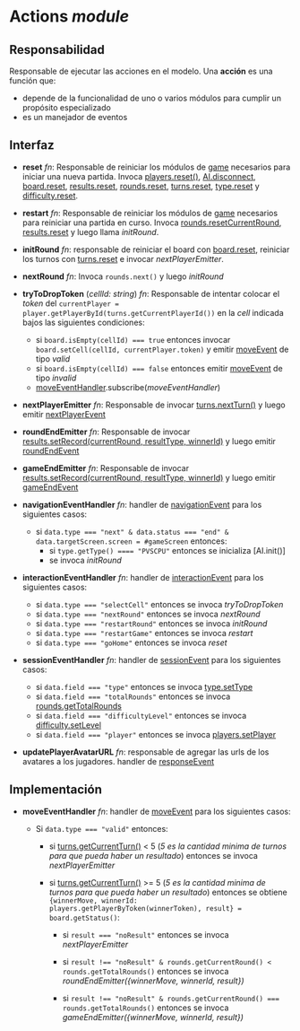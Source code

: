 # Actions _module_

## Responsabilidad

Responsable de ejecutar las acciones en el modelo. Una **acción** es una función que:

-   depende de la funcionalidad de uno o varios módulos para cumplir un propósito especializado
-   es un manejador de eventos

## Interfaz

-   **reset** _fn_: Responsable de reiniciar los módulos de [game](./game.md) necesarios para iniciar una nueva partida. Invoca [players.reset()](./players.md#interfaz), [AI.disconnect](./AI.md#interfaz), [board.reset](./board.md#interfaz), [results.reset](./results.md#interfaz), [rounds.reset](./rounds.md#interfaz), [turns.reset](./turns.md#interfaz), [type.reset](./type.md#interfaz) y [difficulty.reset](./difficulty.md#interfaz).
-   **restart** _fn_: Responsable de reiniciar los módulos de [game](./game.md) necesarios para reiniciar una partida en curso. Invoca [rounds.resetCurrentRound](./rounds.md#interfaz), [results.reset](./results.md#interfaz) y luego llama _initRound_.
-   **initRound** _fn_: responsable de reiniciar el board con [board.reset](./board.md#interfaz), reiniciar los turnos con [turns.reset](./turns.md#interfaz) e invocar _nextPlayerEmitter_.
-   **nextRound** _fn_: Invoca `rounds.next()` y luego _initRound_
-   **tryToDropToken** (_cellId: string_) _fn_: Responsable de intentar colocar el _token_ del `currentPlayer = player.getPlayerById(turns.getCurrentPlayerId())` en la _cell_ indicada bajos las siguientes condiciones:

    -   si `board.isEmpty(cellId) === true` entonces invocar `board.setCell(cellId, currentPlayer.token)` y emitir [moveEvent](./game.md#eventos) de tipo _valid_
    -   si `board.isEmpty(cellId) === false` entonces emitir [moveEvent](./game.md#eventos) de tipo _invalid_
    -   [moveEventHandler](./game.md#eventos).subscribe(_moveEventHandler_)

-   **nextPlayerEmitter** _fn_: Responsable de invocar [turns.nextTurn()](./turns.md#interfaz) y luego emitir [nextPlayerEvent](./game.md)
-   **roundEndEmitter** _fn_: Responsable de invocar [results.setRecord(currentRound, resultType, winnerId)](./results.md) y luego emitir [roundEndEvent](./game.md#eventos)
-   **gameEndEmitter** _fn_: Responsable de invocar [results.setRecord(currentRound, resultType, winnerId)](./results.md) y luego emitir [gameEndEvent](./game.md#eventos)
-   **navigationEventHandler** _fn_: handler de [navigationEvent](../display/display.md#eventos) para los siguientes casos:
    -   si `data.type === "next" & data.status === "end" & data.targetScreen.screen = #gameScreen` entonces:
        -   si `type.getType() ==== "PVSCPU"` entonces se inicializa [AI.init()]
        -   se invoca _initRound_
-   **interactionEventHandler** _fn_: handler de [interactionEvent](../display/display.md#eventos) para los siguientes casos:

    -   si `data.type === "selectCell"` entonces se invoca _tryToDropToken_
    -   si `data.type === "nextRound"` entonces se invoca _nextRound_
    -   si `data.type === "restartRound"` entonces se invoca _initRound_
    -   si `data.type === "restartGame"` entonces se invoca _restart_
    -   si `data.type === "goHome"` entonces se invoca _reset_
-   **sessionEventHandler** _fn_: handler de [sessionEvent](../display/display.md#eventos) para los siguientes casos:
    -   si `data.field === "type"` entonces se invoca [type.setType](./type.md#interfaz)
    -   si `data.field === "totalRounds"` entonces se invoca [rounds.getTotalRounds](./rounds.md#interfaz)
    -   si `data.field === "difficultyLevel"` entonces se invoca [difficulty.setLevel](./difficulty.md#interfaz)
    -   si `data.field === "player"` entonces se invoca [players.setPlayer](./players.md#interfaz)



-   **updatePlayerAvatarURL** _fn_: responsable de agregar las urls de los avatares a los jugadores. handler de [responseEvent](../avatarProvider.md#eventos)

## Implementación

-   **moveEventHandler** _fn_: handler de [moveEvent](./game.md#eventos) para los siguientes casos:

    -   Si `data.type === "valid"` entonces:

        -   si [turns.getCurrentTurn()](./turns.md#interfaz) < 5 (_5 es la cantidad minima de turnos para que pueda haber un resultado_) entonces se invoca _nextPlayerEmitter_

        -   si [turns.getCurrentTurn()](./turns.md#interfaz) >= 5 (_5 es la cantidad minima de turnos para que pueda haber un resultado_) entonces se obtiene `{winnerMove, winnerId: players.getPlayerByToken(winnerToken), result} = board.getStatus()`:

            -   si `result === "noResult"` entonces se invoca _nextPlayerEmitter_

            -   si `result !== "noResult" & rounds.getCurrentRound() < rounds.getTotalRounds()` entonces se invoca _roundEndEmitter({winnerMove, winnerId, result})_

            -   si `result !== "noResult" & rounds.getCurrentRound() === rounds.getTotalRounds()` entonces se invoca _gameEndEmitter({winnerMove, winnerId, result})_
